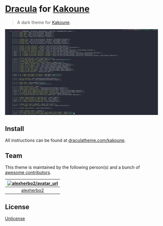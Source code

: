 # [Dracula] for [Kakoune]

> A dark theme for [Kakoune].

![Screenshot](resources/screenshot.webp)

## Install

All instructions can be found at [draculatheme.com/kakoune].

## Team

This theme is maintained by the following person(s) and a bunch of [awesome contributors][Contributors].

| [![alexherbo2/avatar_url]][alexherbo2] |
|:--------------------------------------:|
|              [alexherbo2]              |

[alexherbo2]: https://github.com/alexherbo2
[alexherbo2/avatar_url]: https://avatars.githubusercontent.com/u/5666362?s=70

## License

[Unlicense](UNLICENSE)

[Dracula]: https://draculatheme.com
[Kakoune]: https://kakoune.org
[draculatheme.com/kakoune]: https://draculatheme.com/kakoune/
[Contributors]: https://github.com/dracula/kakoune/graphs/contributors
